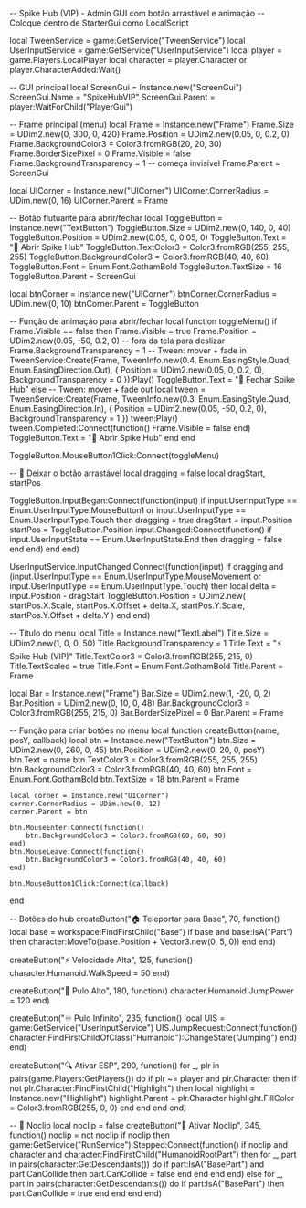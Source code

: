 -- Spike Hub (VIP) - Admin GUI com botão arrastável e animação
-- Coloque dentro de StarterGui como LocalScript

local TweenService = game:GetService("TweenService")
local UserInputService = game:GetService("UserInputService")
local player = game.Players.LocalPlayer
local character = player.Character or player.CharacterAdded:Wait()

-- GUI principal
local ScreenGui = Instance.new("ScreenGui")
ScreenGui.Name = "SpikeHubVIP"
ScreenGui.Parent = player:WaitForChild("PlayerGui")

-- Frame principal (menu)
local Frame = Instance.new("Frame")
Frame.Size = UDim2.new(0, 300, 0, 420)
Frame.Position = UDim2.new(0.05, 0, 0.2, 0)
Frame.BackgroundColor3 = Color3.fromRGB(20, 20, 30)
Frame.BorderSizePixel = 0
Frame.Visible = false
Frame.BackgroundTransparency = 1 -- começa invisível
Frame.Parent = ScreenGui

local UICorner = Instance.new("UICorner")
UICorner.CornerRadius = UDim.new(0, 16)
UICorner.Parent = Frame

-- Botão flutuante para abrir/fechar
local ToggleButton = Instance.new("TextButton")
ToggleButton.Size = UDim2.new(0, 140, 0, 40)
ToggleButton.Position = UDim2.new(0.05, 0, 0.05, 0)
ToggleButton.Text = "📂 Abrir Spike Hub"
ToggleButton.TextColor3 = Color3.fromRGB(255, 255, 255)
ToggleButton.BackgroundColor3 = Color3.fromRGB(40, 40, 60)
ToggleButton.Font = Enum.Font.GothamBold
ToggleButton.TextSize = 16
ToggleButton.Parent = ScreenGui

local btnCorner = Instance.new("UICorner")
btnCorner.CornerRadius = UDim.new(0, 10)
btnCorner.Parent = ToggleButton

-- Função de animação para abrir/fechar
local function toggleMenu()
    if Frame.Visible == false then
        Frame.Visible = true
        Frame.Position = UDim2.new(0.05, -50, 0.2, 0) -- fora da tela para deslizar
        Frame.BackgroundTransparency = 1
        -- Tween: mover + fade in
        TweenService:Create(Frame, TweenInfo.new(0.4, Enum.EasingStyle.Quad, Enum.EasingDirection.Out), {
            Position = UDim2.new(0.05, 0, 0.2, 0),
            BackgroundTransparency = 0
        }):Play()
        ToggleButton.Text = "📂 Fechar Spike Hub"
    else
        -- Tween: mover + fade out
        local tween = TweenService:Create(Frame, TweenInfo.new(0.3, Enum.EasingStyle.Quad, Enum.EasingDirection.In), {
            Position = UDim2.new(0.05, -50, 0.2, 0),
            BackgroundTransparency = 1
        })
        tween:Play()
        tween.Completed:Connect(function()
            Frame.Visible = false
        end)
        ToggleButton.Text = "📂 Abrir Spike Hub"
    end
end

ToggleButton.MouseButton1Click:Connect(toggleMenu)

-- 🔄 Deixar o botão arrastável
local dragging = false
local dragStart, startPos

ToggleButton.InputBegan:Connect(function(input)
    if input.UserInputType == Enum.UserInputType.MouseButton1 or 
       input.UserInputType == Enum.UserInputType.Touch then
        dragging = true
        dragStart = input.Position
        startPos = ToggleButton.Position
        input.Changed:Connect(function()
            if input.UserInputState == Enum.UserInputState.End then
                dragging = false
            end
        end)
    end
end)

UserInputService.InputChanged:Connect(function(input)
    if dragging and (input.UserInputType == Enum.UserInputType.MouseMovement or 
                     input.UserInputType == Enum.UserInputType.Touch) then
        local delta = input.Position - dragStart
        ToggleButton.Position = UDim2.new(
            startPos.X.Scale, startPos.X.Offset + delta.X,
            startPos.Y.Scale, startPos.Y.Offset + delta.Y
        )
    end
end)

-- Título do menu
local Title = Instance.new("TextLabel")
Title.Size = UDim2.new(1, 0, 0, 50)
Title.BackgroundTransparency = 1
Title.Text = "⚡ Spike Hub (VIP)"
Title.TextColor3 = Color3.fromRGB(255, 215, 0)
Title.TextScaled = true
Title.Font = Enum.Font.GothamBold
Title.Parent = Frame

local Bar = Instance.new("Frame")
Bar.Size = UDim2.new(1, -20, 0, 2)
Bar.Position = UDim2.new(0, 10, 0, 48)
Bar.BackgroundColor3 = Color3.fromRGB(255, 215, 0)
Bar.BorderSizePixel = 0
Bar.Parent = Frame

-- Função para criar botões no menu
local function createButton(name, posY, callback)
    local btn = Instance.new("TextButton")
    btn.Size = UDim2.new(0, 260, 0, 45)
    btn.Position = UDim2.new(0, 20, 0, posY)
    btn.Text = name
    btn.TextColor3 = Color3.fromRGB(255, 255, 255)
    btn.BackgroundColor3 = Color3.fromRGB(40, 40, 60)
    btn.Font = Enum.Font.GothamBold
    btn.TextSize = 18
    btn.Parent = Frame

    local corner = Instance.new("UICorner")
    corner.CornerRadius = UDim.new(0, 12)
    corner.Parent = btn

    btn.MouseEnter:Connect(function()
        btn.BackgroundColor3 = Color3.fromRGB(60, 60, 90)
    end)
    btn.MouseLeave:Connect(function()
        btn.BackgroundColor3 = Color3.fromRGB(40, 40, 60)
    end)

    btn.MouseButton1Click:Connect(callback)
end

-- Botões do hub
createButton("🏠 Teleportar para Base", 70, function()
    local base = workspace:FindFirstChild("Base")
    if base and base:IsA("Part") then
        character:MoveTo(base.Position + Vector3.new(0, 5, 0))
    end
end)

createButton("⚡ Velocidade Alta", 125, function()
    character.Humanoid.WalkSpeed = 50
end)

createButton("🦘 Pulo Alto", 180, function()
    character.Humanoid.JumpPower = 120
end)

createButton("♾️ Pulo Infinito", 235, function()
    local UIS = game:GetService("UserInputService")
    UIS.JumpRequest:Connect(function()
        character:FindFirstChildOfClass("Humanoid"):ChangeState("Jumping")
    end)
end)

createButton("🔍 Ativar ESP", 290, function()
    for _, plr in pairs(game.Players:GetPlayers()) do
        if plr ~= player and plr.Character then
            if not plr.Character:FindFirstChild("Highlight") then
                local highlight = Instance.new("Highlight")
                highlight.Parent = plr.Character
                highlight.FillColor = Color3.fromRGB(255, 0, 0)
            end
        end
    end
end)

-- 🚪 Noclip
local noclip = false
createButton("🚪 Ativar Noclip", 345, function()
    noclip = not noclip
    if noclip then
        game:GetService("RunService").Stepped:Connect(function()
            if noclip and character and character:FindFirstChild("HumanoidRootPart") then
                for _, part in pairs(character:GetDescendants()) do
                    if part:IsA("BasePart") and part.CanCollide then
                        part.CanCollide = false
                    end
                end
            end
        end)
    else
        for _, part in pairs(character:GetDescendants()) do
            if part:IsA("BasePart") then
                part.CanCollide = true
            end
        end
    end
end)

